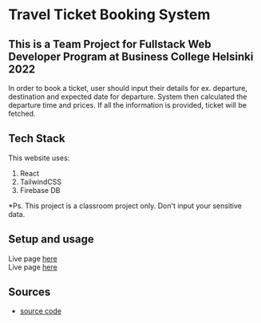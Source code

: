 # Travel Ticket Booking System

## This is a Team Project for Fullstack Web Developer Program at Business College Helsinki 2022

In order to book a ticket, user should input their details for ex. departure, destination and expected date for departure. System then calculated the departure time and prices. If all the information is provided, ticket will be fetched.

## Tech Stack

This website uses:

1. React
2. TailwindCSS
3. Firebase DB

\*Ps. This project is a classroom project only. Don't input your sensitive data.

## Setup and usage

Live page [here](https://travelticketbookingsysteam.netlify.app/) <br/>
Live page [here](https://ticket-booking-react.vercel.app/)

## Sources

- [source code](https://github.com/hasanmd91/ticket_booking_React)
